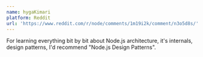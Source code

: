 ```yaml
---
name: hygaKimari
platform: Reddit
url: 'https://www.reddit.com/r/node/comments/1m19i2k/comment/n3o5d8s/'
---
```


For learning everything bit by bit about Node.js architecture, it's internals, design patterns, I'd recommend "Node.js Design Patterns".
